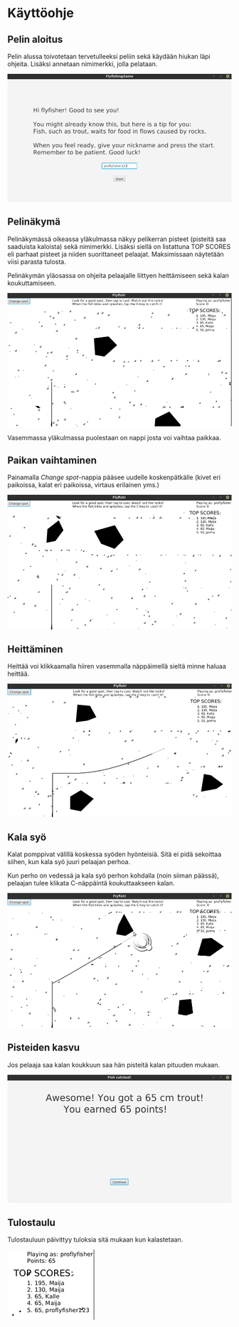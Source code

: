 # Käyttöohje

## Pelin aloitus

Pelin alussa toivotetaan tervetulleeksi peliin sekä käydään hiukan läpi ohjeita. Lisäksi annetaan nimimerkki, jolla pelataan. 

![pelin aloitus](https://github.com/matiastamsi/ot-harjoitustyo/blob/master/dokumentaatio/kuvat/pelin_aloitus.png)

## Pelinäkymä

Pelinäkymässä oikeassa yläkulmassa näkyy pelikerran pisteet (pisteitä saa saaduista kaloista) sekä nimimerkki. Lisäksi siellä on listattuna TOP SCORES eli parhaat pisteet ja niiden suorittaneet pelaajat. Maksimissaan näytetään viisi parasta tulosta.

Pelinäkymän yläosassa on ohjeita pelaajalle liittyen heittämiseen sekä kalan koukuttamiseen.

![pelinäkymä](https://github.com/matiastamsi/ot-harjoitustyo/blob/master/dokumentaatio/kuvat/pelinakyma.png)

Vasemmassa yläkulmassa puolestaan on nappi josta voi vaihtaa paikkaa.

## Paikan vaihtaminen

Painamalla _Change spot_-nappia pääsee uudelle koskenpätkälle (kivet eri paikoissa, kalat eri paikoissa, virtaus erilainen yms.)

![paikanvaihto](https://github.com/matiastamsi/ot-harjoitustyo/blob/master/dokumentaatio/kuvat/change_spot.png)

## Heittäminen

Heittää voi klikkaamalla hiiren vasemmalla näppäimellä sieltä minne haluaa heittää.

![heittäminen](https://github.com/matiastamsi/ot-harjoitustyo/blob/master/dokumentaatio/kuvat/heitto.png)

## Kala syö

Kalat pomppivat välillä koskessa syöden hyönteisiä. Sitä ei pidä sekoittaa siihen, kun kala syö juuri pelaajan perhoa.

Kun perho on vedessä ja kala syö perhon kohdalla (noin siiman päässä), pelaajan tulee klikata C-näppäintä koukuttaakseen kalan.

![kala syö](https://github.com/matiastamsi/ot-harjoitustyo/blob/master/dokumentaatio/kuvat/kala_syo.png)

## Pisteiden kasvu

Jos pelaaja saa kalan koukkuun saa hän pisteitä kalan pituuden mukaan.

![pisteet kalasta](https://github.com/matiastamsi/ot-harjoitustyo/blob/master/dokumentaatio/kuvat/pisteet_kalasta.png)

## Tulostaulu

Tulostauluun päivittyy tuloksia sitä mukaan kun kalastetaan.

![tulokset](https://github.com/matiastamsi/ot-harjoitustyo/blob/master/dokumentaatio/kuvat/tulokset.png)

